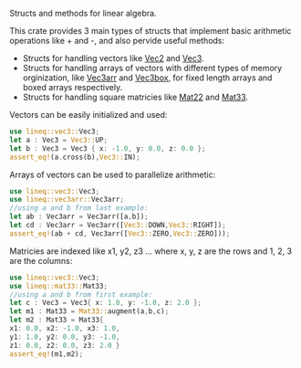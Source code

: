 Structs and methods for linear algebra.

This crate provides 3 main types of structs that implement basic arithmetic operations 
like + and -, and also pervide useful methods:

- Structs for handling vectors like [Vec2](crate::vec2::Vec2) and [Vec3](crate::vec3::Vec3).
- Structs for handling arrays of vectors with different types of memory orginization, like
  [Vec3arr](crate::vec3arr::Vec3arr) and [Vec3box](crate::vec3arr::Vec3box), for fixed length
  arrays and boxed arrays respectively.
- Structs for handling square matricies like [Mat22](crate::mat22::Mat22) and
  [Mat33](crate::mat33::Mat33).

Vectors can be easily initialized and used:
```rust
use lineq::vec3::Vec3;
let a : Vec3 = Vec3::UP;
let b : Vec3 = Vec3 { x: -1.0, y: 0.0, z: 0.0 };
assert_eq!(a.cross(b),Vec3::IN);
```

Arrays of vectors can be used to parallelize arithmetic:
```rust
use lineq::vec3::Vec3;
use lineq::vec3arr::Vec3arr;
//using a and b from last example:
let ab : Vec3arr = Vec3arr([a,b]);
let cd : Vec3arr = Vec3arr([Vec3::DOWN,Vec3::RIGHT]);
assert_eq!(ab + cd, Vec3arr([Vec3::ZERO,Vec3::ZERO]));
```

Matricies are indexed like x1, y2, z3 ... where x, y, z
are the rows and 1, 2, 3 are the columns:
```rust
use lineq::vec3::Vec3;
use lineq::mat33::Mat33;
//using a and b from first example:
let c : Vec3 = Vec3{ x: 1.0, y: -1.0, z: 2.0 };
let m1 : Mat33 = Mat33::augment(a,b,c);
let m2 : Mat33 = Mat33{
x1: 0.0, x2: -1.0, x3: 1.0,
y1: 1.0, y2: 0.0, y3: -1.0,
z1: 0.0, z2: 0.0, z3: 2.0 }
assert_eq!(m1,m2);
```
